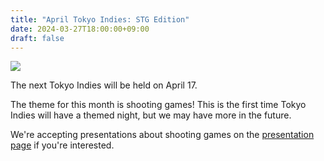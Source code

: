 ```yaml
---
title: "April Tokyo Indies: STG Edition"
date: 2024-03-27T18:00:00+09:00
draft: false
---
```


![](/img/202403_stg.png)

The next Tokyo Indies will be held on April 17.

The theme for this month is shooting games! This is the first time Tokyo Indies will have a themed night, but we may have more in the future.

We're accepting presentations about shooting games on the [presentation page](/en/present) if you're interested.
